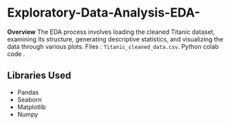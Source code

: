 # Exploratory-Data-Analysis-EDA-
**Overview**
The EDA process involves loading the cleaned Titanic dataset, examining its structure, generating descriptive statistics, and visualizing the data through various plots. 
Files :
`Titanic_cleaned_data.csv`.
Python colab code . 
## Libraries Used
* Pandas
* Seaborn 
* Matplotlib
* Numpy
